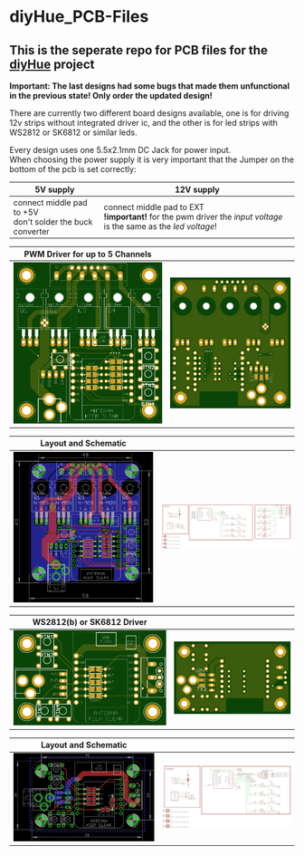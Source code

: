 # diyHue_PCB-Files
## This is the seperate repo for PCB files for the [diyHue](https://github.com/diyHue/diyHue) project

**Important: The last designs had some bugs that made them unfunctional in the previous state! Only order the updated design!**

There are currently two different board designs available, one is for driving 12v strips without integrated driver ic, and the other is for led strips with WS2812 or SK6812 or similar leds.

Every design uses one 5.5x2.1mm DC Jack for power input.<br>
When choosing the power supply it is very important that the Jumper on the bottom of the pcb is set correctly:

| 5V supply | 12V supply |
|---------------------------|---------------------------|
| connect middle pad to +5V<br>don't solder the buck converter | connect middle pad to EXT<br>**!important!** for the pwm driver the *input voltage* is the same as the *led voltage*! |

| PWM Driver for up to 5 Channels |  |
|----------------------------------------------------------------------------------------------------------------------|----------------------------------------------------------------------------------------------------------------------|
| ![5-Channel-PWM-top](https://raw.githubusercontent.com/Nikfinn99/diyHue_PCB-Files/master/images/5channelpwm-top.png) | ![5-Channel-PWM-bot](https://raw.githubusercontent.com/Nikfinn99/diyHue_PCB-Files/master/images/5channelpwm-bot.png) |

|Layout and Schematic | |
|----|-----|
| ![5-Channel-PWM-brd](https://raw.githubusercontent.com/Nikfinn99/diyHue_PCB-Files/master/images/5channelpwm_brd.png) | ![5-Channel-PWM-sch](https://raw.githubusercontent.com/Nikfinn99/diyHue_PCB-Files/master/images/5channelpwm_sch.png)



| WS2812(b) or SK6812 Driver |  |
|-----------------------------------------------------------------------------------------------------------|-----------------------------------------------------------------------------------------------------------|
| ![WS2812-top](https://raw.githubusercontent.com/Nikfinn99/diyHue_PCB-Files/master/images/ws2812b-top.png) | ![WS2812-bot](https://raw.githubusercontent.com/Nikfinn99/diyHue_PCB-Files/master/images/ws2812b-bot.png) |

|Layout and Schematic | |
|----|-----|
| ![WS2812-brd](https://raw.githubusercontent.com/Nikfinn99/diyHue_PCB-Files/master/images/ws2812b-brd.png) | ![WS2812-sch](https://raw.githubusercontent.com/Nikfinn99/diyHue_PCB-Files/master/images/ws2812b-sch.png) |
